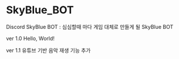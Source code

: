 # SkyBlue_BOT
Discord SkyBlue BOT
: 심심할때 마다 게임 대체로 만들게 될 SkyBlue BOT


ver 1.0 
 Hello, World!

ver 1.1
 유튜브 기반 음악 재생 기능 추가
